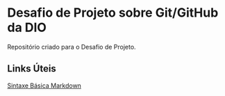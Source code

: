 # Desafio de Projeto sobre Git/GitHub da DIO 
Repositório criado para o Desafio de Projeto.

## Links Úteis
[Sintaxe Básica Markdown](https://docs.pipz.com/central-de-ajuda/learning-center/guia-basico-de-markdown#open)

